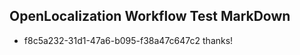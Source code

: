 ## OpenLocalization Workflow Test MarkDown
* f8c5a232-31d1-47a6-b095-f38a47c647c2 thanks!

<!--HONumber=Jul16_HO2-->


